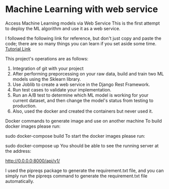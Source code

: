 # Machine Learning with web service
Access Machine Learning models via Web Service
This is the first attempt to deploy the ML algorithm and use it as a web service.

I followed the following link for reference, but don't just copy and paste the code; there are so many things you can learn if you set aside some time.
<a href = "https://www.deploymachinelearning.com/"> Tutorial Link </a>

This project's operations are as follows: 
1. Integration of git with your project
2. After performing preporcessing on your raw data, build and train two ML models using the Sklearn library.
3. Use Joblib to create a web service in the Django Rest Framework.
4. Run test cases to validate your implementation.
5. Run an A/B test to determine which ML model is working for your current dataset, and then change the model's status from testing to production.
6. Also, used the docker and created the containers but never used it.

Docker commands to generate image and use on another machine
To build docker images please run:

sudo docker-compose build
To start the docker images please run:

sudo docker-compose up
You should be able to see the running server at the address:

http://0.0.0.0:8000/api/v1/



I used the pipreqs package to generate the requirement.txt file, and you can simply run the pipreqs command to generate the requirement.txt file automatically.
